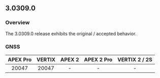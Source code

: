 ## 3.0309.0

### Overview

The 3.0309.0 release exhibits the original / accepted behavior.



### GNSS

| APEX Pro | VERTIX | APEX 2 | APEX 2 Pro | VERTIX 2 / 2S |
| :------: | :----: | :----: | :--------: | :-----------: |
|  20047   | 20047  |   -    |     -      |       -       |

